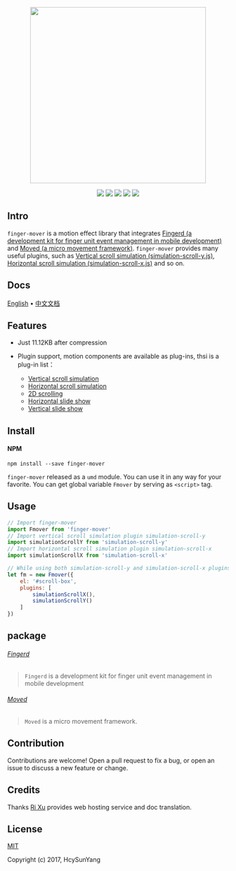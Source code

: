 
<p align="center"><a href="https://fmover.hcysun.me" target="_blank"><img width="400" src="https://fmover.hcysun.me/asset/big.png"></a></p>

<p align="center">
<a href="https://www.npmjs.com/package/finger-mover"><img src="https://img.shields.io/npm/v/finger-mover.svg"/></a>
<a href="https://www.npmjs.com/package/finger-mover"><img src="https://img.shields.io/npm/dt/finger-mover.svg"/></a>
<a href="https://www.npmjs.com/package/finger-mover"><img src="https://img.shields.io/npm/l/finger-mover.svg"/></a>
<a href="https://circleci.com/gh/HcySunYang/finger-mover/tree/dev"><img src="https://img.shields.io/circleci/project/HcySunYang/finger-mover/dev.svg"/></a>
<a href="https://codecov.io/github/HcySunYang/finger-mover?branch=dev"><img src="https://img.shields.io/codecov/c/github/HcySunYang/finger-mover/dev.svg"/></a>
</p>

## Intro

`finger-mover` is a motion effect library that integrates
[Fingerd (a development kit for finger unit event management in mobile development)](https://fmover.hcysun.me/#/package/fingerd)
and
[Moved (a micro movement framework)](https://fmover.hcysun.me/#/package/moved). `finger-mover` provides many useful plugins, such as [Vertical scroll simulation (simulation-scroll-y.js)](https://fmover.hcysun.me/#/plugins/simulation-scroll-y), [Horizontal scroll simulation (simulation-scroll-x.js)](https://fmover.hcysun.me/#/plugins/simulation-scroll-x) and so on.

## Docs

[English](https://fmover.hcysun.me/#/home) • [中文文档](https://fmover.hcysun.me/#/zh-cn/)

## Features

* Just 11.12KB after compression

* Plugin support, motion components are available as plug-ins, thsi is a plug-in list：
    * [Vertical scroll simulation](https://fmover.hcysun.me/#/plugins/simulation-scroll-y)
    * [Horizontal scroll simulation](https://fmover.hcysun.me/#/plugins/simulation-scroll-x)
    * [2D scrolling](https://fmover.hcysun.me/#/plugins/2d-scroll)
    * [Horizontal slide show](https://fmover.hcysun.me/#/plugins/fmover-slide-x)
    * [Vertical slide show](https://fmover.hcysun.me/#/plugins/fmover-slide-y)

## Install

#### NPM

```
npm install --save finger-mover
```

`finger-mover` released as a `umd` module. You can use it in any way for your favorite. You can get global variable `Fmover` by serving as `<script>` tag.

## Usage

```js
// Import finger-mover
import Fmover from 'finger-mover'
// Import vertical scroll simulation plugin simulation-scroll-y
import simulationScrollY from 'simulation-scroll-y'
// Import horizontal scroll simulation plugin simulation-scroll-x
import simulationScrollX from 'simulation-scroll-x'

// While using both simulation-scroll-y and simulation-scroll-x plugins to implement 2D scrolling
let fm = new Fmover({
    el: '#scroll-box',
    plugins: [
        simulationScrollX(),
        simulationScrollY()
    ]
})
```

## package

###### [Fingerd](https://fmover.hcysun.me/#/package/fingerd)

> `Fingerd` is a development kit for finger unit event management in mobile development

###### [Moved](https://fmover.hcysun.me/#/package/moved)

> `Moved` is a micro movement framework.

## Contribution

Contributions are welcome! Open a pull request to fix a bug, or open an issue to discuss a new feature or change.

## Credits

Thanks [Ri Xu](https://xuri.me) provides web hosting service and doc translation.

## License

[MIT](http://opensource.org/licenses/MIT)

Copyright (c) 2017, HcySunYang